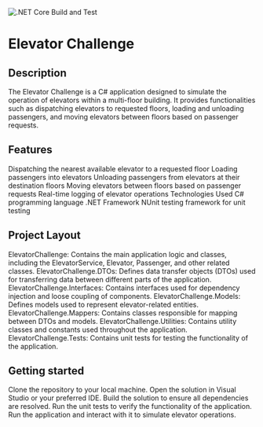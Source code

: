 ![.NET Core Build and Test](https://github.com/shawnjots/ElevatorChallenge/actions/workflows/build.yml/badge.svg)

# Elevator Challenge

## Description
The Elevator Challenge is a C# application designed to simulate the operation of elevators within a multi-floor building. It provides functionalities such as dispatching elevators to requested floors, loading and unloading passengers, and moving elevators between floors based on passenger requests.

## Features
Dispatching the nearest available elevator to a requested floor
Loading passengers into elevators
Unloading passengers from elevators at their destination floors
Moving elevators between floors based on passenger requests
Real-time logging of elevator operations
Technologies Used
C# programming language
.NET Framework
NUnit testing framework for unit testing

## Project Layout
ElevatorChallenge: Contains the main application logic and classes, including the ElevatorService, Elevator, Passenger, and other related classes.
ElevatorChallenge.DTOs: Defines data transfer objects (DTOs) used for transferring data between different parts of the application.
ElevatorChallenge.Interfaces: Contains interfaces used for dependency injection and loose coupling of components.
ElevatorChallenge.Models: Defines models used to represent elevator-related entities.
ElevatorChallenge.Mappers: Contains classes responsible for mapping between DTOs and models.
ElevatorChallenge.Utilities: Contains utility classes and constants used throughout the application.
ElevatorChallenge.Tests: Contains unit tests for testing the functionality of the application.

## Getting started
Clone the repository to your local machine.
Open the solution in Visual Studio or your preferred IDE.
Build the solution to ensure all dependencies are resolved.
Run the unit tests to verify the functionality of the application.
Run the application and interact with it to simulate elevator operations.